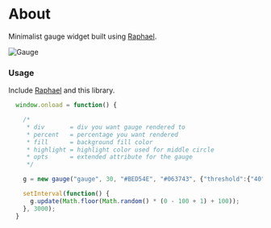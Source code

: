 # About
Minimalist gauge widget built using [Raphael](http://raphaeljs.com).

![Gauge](http://f.cl.ly/items/0S2y223q222T2C0b3U0t/gauge.png)

### Usage

Include [Raphael](http://raphaeljs.com) and this library.

```javascript
  window.onload = function() {

    /*
     * div       = div you want gauge rendered to
     * percent   = percentage you want rendered
     * fill      = background fill color
     * highlight = highlight color used for middle circle
     * opts      = extended attribute for the gauge
     */

    g = new gauge("gauge", 30, "#BED54E", "#063743", {"threshold":{"40":"yellow","80":"red"}});

    setInterval(function() {
      g.update(Math.floor(Math.random() * (0 - 100 + 1) + 100));
    }, 3000);
  }
```
